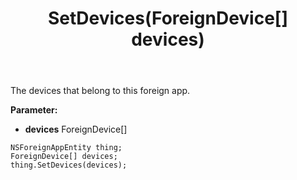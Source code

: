 ﻿---
uid: crmscript_ref_NSForeignAppEntity_SetDevices
title: SetDevices(ForeignDevice[] devices)
intellisense: NSForeignAppEntity.SetDevices
keywords: NSForeignAppEntity, GetDevices
so.topic: reference
---

The devices that belong to this foreign app.

**Parameter:** 
 - **devices** ForeignDevice[]

```crmscript
NSForeignAppEntity thing;
ForeignDevice[] devices;
thing.SetDevices(devices);
```

